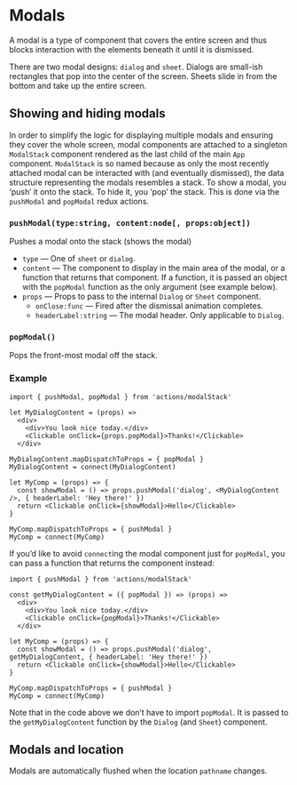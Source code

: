 # Modals

A modal is a type of component that covers the entire screen and thus blocks interaction with the elements beneath it until it is dismissed.

There are two modal designs: `dialog` and `sheet`. Dialogs are small-ish rectangles that pop into the center of the screen. Sheets slide in from the bottom and take up the entire screen.

## Showing and hiding modals

In order to simplify the logic for displaying multiple modals and ensuring they cover the whole screen, modal components are attached to a singleton `ModalStack` component rendered as the last child of the main `App` component. `ModalStack` is so named because as only the most recently attached modal can be interacted with \(and eventually dismissed\), the data structure representing the modals resembles a stack. To show a modal, you ‘push’ it onto the stack. To hide it, you ‘pop’ the stack. This is done via the `pushModal` and `popModal` redux actions.

### `pushModal(type:string, content:node[, props:object])`

Pushes a modal onto the stack \(shows the modal\)

* `type` — One of `sheet` or `dialog`.
* `content` — The component to display in the main area of the modal, or a function that returns that component. If a function, it is passed an object with the `popModal` function as the only argument \(see example below\).
* `props` — Props to pass to the internal `Dialog` or `Sheet` component.
  * `onClose:func` — Fired after the dismissal animation completes.
  * `headerLabel:string` — The modal header. Only applicable to `Dialog`.

### `popModal()`

Pops the front-most modal off the stack.

### Example

```text
import { pushModal, popModal } from 'actions/modalStack'

let MyDialogContent = (props) =>
  <div>
    <div>You look nice today.</div>
    <Clickable onClick={props.popModal}>Thanks!</Clickable>
  </div>

MyDialogContent.mapDispatchToProps = { popModal }
MyDialogContent = connect(MyDialogContent)

let MyComp = (props) => {
  const showModal = () => props.pushModal('dialog', <MyDialogContent />, { headerLabel: 'Hey there!' })
  return <Clickable onClick={showModal}>Hello</Clickable>
}

MyComp.mapDispatchToProps = { pushModal }
MyComp = connect(MyComp)
```

If you’d like to avoid `connect`ing the modal component just for `popModal`, you can pass a function that returns the component instead:

```text
import { pushModal } from 'actions/modalStack'

const getMyDialogContent = ({ popModal }) => (props) =>
  <div>
    <div>You look nice today.</div>
    <Clickable onClick={popModal}>Thanks!</Clickable>
  </div>

let MyComp = (props) => {
  const showModal = () => props.pushModal('dialog', getMyDialogContent, { headerLabel: 'Hey there!' })
  return <Clickable onClick={showModal}>Hello</Clickable>
}

MyComp.mapDispatchToProps = { pushModal }
MyComp = connect(MyComp)
```

Note that in the code above we don’t have to import `popModal`. It is passed to the `getMyDialogContent` function by the `Dialog` \(and `Sheet`\) component.

## Modals and location

Modals are automatically flushed when the location `pathname` changes.

